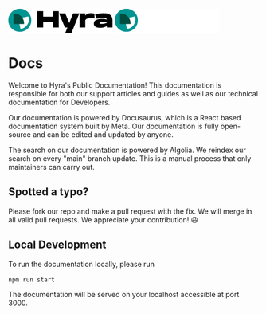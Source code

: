 ![Hyra](https://raw.githubusercontent.com/hyra-io/README/main/logo_png.png#gh-light-mode-only)
![Hyra](https://raw.githubusercontent.com/hyra-io/README/main/logo_png_white.png#gh-dark-mode-only)

# Docs
Welcome to Hyra's Public Documentation! This documentation is responsible for both our support articles and guides as well as our technical documentation for Developers. 

Our documentation is powered by Docusaurus, which is a React based documentation system built by Meta. Our documentation is fully open-source and can be edited and updated by anyone. 

The search on our documentation is powered by Algolia. We reindex our search on every "main" branch update. This is a manual process that only maintainers can carry out. 

## Spotted a typo? 
Please fork our repo and make a pull request with the fix. We will merge in all valid pull requests. We appreciate your contribution! :smiley: 

## Local Development
To run the documentation locally, please run
```
npm run start
```

The documentation will be served on your localhost accessible at port 3000.
